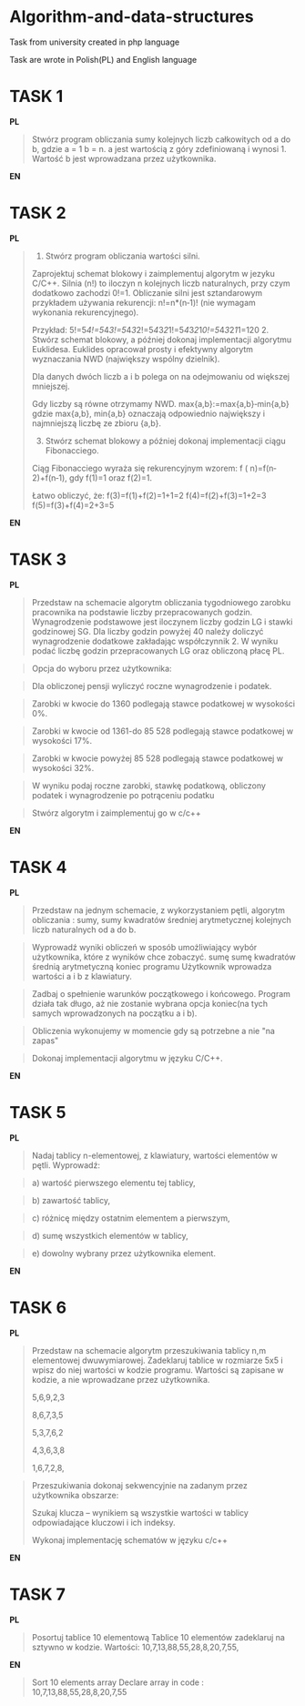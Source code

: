 # Algorithm-and-data-structures
Task from university created in php language

Task are wrote in Polish(PL) and English language

# TASK 1
**PL**
>Stwórz program obliczania sumy kolejnych liczb całkowitych od a do b, gdzie a = 1 b = n.   a jest wartością z góry zdefiniowaną i wynosi 1. Wartość b jest wprowadzana przez użytkownika.

**EN**

# TASK 2
**PL**
>1. Stwórz program obliczania wartości silni.
>
>Zaprojektuj schemat blokowy i zaimplementuj algorytm w jezyku C/C++. 
> Silnia (n!) to iloczyn n kolejnych liczb naturalnych, przy czym dodatkowo zachodzi 0!=1.
> Obliczanie silni jest sztandarowym przykładem używania rekurencji: n!=n*(n‐1)! (nie wymagam wykonania rekurencyjnego).
>
>Przykład: 5!=5*4!=5*4*3!=5*4*3*2!=5*4*3*2*1!=5*4*3*2*1*0!=5*4*3*2*1*1=120
>2. Stwórz schemat blokowy, a później dokonaj implementacji algorytmu Euklidesa.
>Euklides opracował prosty i efektywny algorytm wyznaczania NWD (największy wspólny dzielnik).
>
>Dla danych dwóch liczb a i b polega on na odejmowaniu od większej mniejszej.
> 
>Gdy liczby są  równe otrzymamy NWD. max{a,b}:=max{a,b}‐min{a,b} gdzie max{a,b}, min{a,b} oznaczają  odpowiednio największy i najmniejszą liczbę ze zbioru {a,b}.
>
>3. Stwórz schemat blokowy a później dokonaj implementacji ciągu Fibonacciego. 
>
>Ciąg Fibonacciego wyraża się rekurencyjnym wzorem: f ( n)=f(n‐2)+f(n‐1), gdy f(1)=1 oraz f(2)=1.
> 
>Łatwo obliczyć, że: f(3)=f(1)+f(2)=1+1=2 f(4)=f(2)+f(3)=1+2=3 f(5)=f(3)+f(4)=2+3=5

**EN**
# TASK 3 
**PL**
>Przedstaw na schemacie algorytm obliczania tygodniowego zarobku pracownika na podstawie liczby przepracowanych godzin.
Wynagrodzenie podstawowe jest iloczynem liczby godzin LG i stawki godzinowej SG. Dla liczby godzin powyżej 40 należy doliczyć wynagrodzenie dodatkowe zakładając współczynnik 2. W wyniku podać liczbę godzin przepracowanych LG oraz obliczoną płacę PL.

>Opcja do wyboru przez użytkownika:

>Dla obliczonej pensji wyliczyć roczne wynagrodzenie i podatek.

>Zarobki w kwocie do 1360 podlegają stawce podatkowej w wysokości 0%.

>Zarobki w kwocie od 1361-do 85 528 podlegają stawce podatkowej w wysokości 17%.

>Zarobki w kwocie powyżej 85 528 podlegają stawce podatkowej w wysokości 32%.

>W wyniku podaj roczne zarobki, stawkę podatkową, obliczony podatek i wynagrodzenie po potrąceniu podatku

>Stwórz algorytm i zaimplementuj go w c/c++

**EN**
# TASK 4
**PL**
>Przedstaw na jednym schemacie, z wykorzystaniem pętli, algorytm obliczania :
sumy,
sumy kwadratów
średniej arytmetycznej
kolejnych liczb naturalnych od a do b.

>Wyprowadź wyniki obliczeń w sposób umożliwiający wybór użytkownika, które z wyników chce zobaczyć.
sumę
sumę kwadratów
średnią arytmetyczną
koniec programu
Użytkownik wprowadza wartości a i b z klawiatury.

>Zadbaj o spełnienie warunków początkowego i końcowego. Program działa tak długo, aż nie zostanie wybrana opcja koniec(na tych samych wprowadzonych na początku a i b).

>Obliczenia wykonujemy w momencie gdy są potrzebne a nie "na zapas"

>Dokonaj implementacji algorytmu w języku C/C++.

**EN**
# TASK 5
**PL**
>Nadaj tablicy n-elementowej, z klawiatury, wartości elementów w pętli.
Wyprowadź:

>a) wartość pierwszego elementu tej tablicy,

>b) zawartość tablicy,

>c) różnicę między ostatnim elementem a pierwszym,

>d) sumę wszystkich elementów w tablicy,

>e) dowolny wybrany przez użytkownika element.

**EN**
# TASK 6
**PL**
>Przedstaw na schemacie algorytm przeszukiwania tablicy n,m elementowej dwuwymiarowej.
Zadeklaruj tablice w rozmiarze 5x5 i wpisz do niej wartości w kodzie programu.
Wartości są zapisane w kodzie, a nie wprowadzane przez użytkownika.
> 
>5,6,9,2,3
> 
>8,6,7,3,5
> 
>5,3,7,6,2
> 
>4,3,6,3,8
> 
>1,6,7,2,8,

>Przeszukiwania dokonaj sekwencyjnie na zadanym przez użytkownika obszarze:
> 
>Szukaj klucza – wynikiem są wszystkie wartości w tablicy odpowiadające kluczowi i ich indeksy. 
> 
>Wykonaj implementację schematów w języku c/c++

**EN**
# TASK 7
**PL**
>Posortuj tablice 10 elementową 
>Tablice 10 elementów zadeklaruj na sztywno w kodzie. Wartości: 10,7,13,88,55,28,8,20,7,55,

**EN**
>Sort 10 elements array
>Declare array in code : 10,7,13,88,55,28,8,20,7,55
